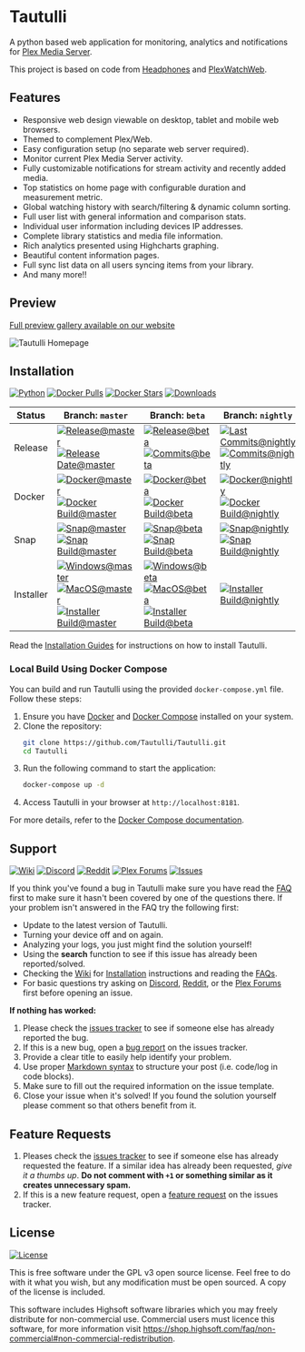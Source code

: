 # Tautulli

A python based web application for monitoring, analytics and notifications for 
[Plex Media Server](https://plex.tv).

This project is based on code from [Headphones](https://github.com/rembo10/headphones)
and [PlexWatchWeb](https://github.com/ecleese/plexWatchWeb).

## Features

-   Responsive web design viewable on desktop, tablet and mobile web browsers.
-   Themed to complement Plex/Web.
-   Easy configuration setup (no separate web server required).
-   Monitor current Plex Media Server activity.
-   Fully customizable notifications for stream activity and recently added media.
-   Top statistics on home page with configurable duration and measurement metric.
-   Global watching history with search/filtering & dynamic column sorting.
-   Full user list with general information and comparison stats.
-   Individual user information including devices IP addresses.
-   Complete library statistics and media file information.
-   Rich analytics presented using Highcharts graphing.
-   Beautiful content information pages.
-   Full sync list data on all users syncing items from your library.
-   And many more!!

## Preview

[Full preview gallery available on our website][Tautulli]

![Tautulli Homepage](https://tautulli.com/images/screenshots/activity-compressed.jpg?v=2)

## Installation

[![Python][badge-python]][Python]
[![Docker Pulls][badge-docker-pulls]][DockerHub]
[![Docker Stars][badge-docker-stars]][DockerHub]
[![Downloads][badge-downloads]][Releases Latest]

[badge-python]: https://img.shields.io/badge/python->=3.9-blue?style=flat-square
[badge-docker-pulls]: https://img.shields.io/docker/pulls/tautulli/tautulli?style=flat-square
[badge-docker-stars]: https://img.shields.io/docker/stars/tautulli/tautulli?style=flat-square
[badge-downloads]: https://img.shields.io/github/downloads/Tautulli/Tautulli/total?style=flat-square

| Status | Branch: `master` | Branch: `beta` | Branch: `nightly` |
| --- | --- | --- | --- |
| Release   | [![Release@master][badge-release-master]][Releases Latest] <br> [![Release Date@master][badge-release-master-date]][Releases Latest] | [![Release@beta][badge-release-beta]][Releases] <br> [![Commits@beta][badge-release-beta-commits]][Commits Beta] | [![Last Commits@nightly][badge-release-nightly-last-commit]][commits Nightly] <br> [![Commits@nightly][badge-release-nightly-commits]][Commits Nightly] |
| Docker    | [![Docker@master][badge-docker-master]][DockerHub] <br> [![Docker Build@master][badge-docker-master-ci]][Publish Docker Master] | [![Docker@beta][badge-docker-beta]][DockerHub] <br> [![Docker Build@beta][badge-docker-beta-ci]][Publish Docker Beta] | [![Docker@nightly][badge-docker-nightly]][DockerHub] <br> [![Docker Build@nightly][badge-docker-nightly-ci]][Publish Docker Nightly] |
| Snap      | [![Snap@master][badge-snap-master]][Snapcraft] <br> [![Snap Build@master][badge-snap-master-ci]][Publish Snap Master] | [![Snap@beta][badge-snap-beta]][Snapcraft] <br> [![Snap Build@beta][badge-snap-beta-ci]][Publish Snap Beta] | [![Snap@nightly][badge-snap-nightly]][Snapcraft] <br> [![Snap Build@nightly][badge-snap-nightly-ci]][Publish Snap Nightly] |
| Installer | [![Windows@master][badge-installer-master-win]][Releases Latest] <br> [![MacOS@master][badge-installer-master-macos]][Releases Latest] <br> [![Installer Build@master][badge-installer-master-ci]][Publish Installer Master] | [![Windows@beta][badge-installer-beta-win]][Releases] <br> [![MacOS@beta][badge-installer-beta-macos]][Releases] <br> [![Installer Build@beta][badge-installer-beta-ci]][Publish Installer Beta] | [![Installer Build@nightly][badge-installer-nightly-ci]][Publish Installer Nightly] |

Read the [Installation Guides][Installation] for instructions on how to install Tautulli.

[badge-release-master]: https://img.shields.io/github/v/release/Tautulli/Tautulli?style=flat-square
[badge-release-master-date]: https://img.shields.io/github/release-date/Tautulli/Tautulli?style=flat-square&color=blue
[badge-release-beta]: https://img.shields.io/github/v/release/Tautulli/Tautulli?include_prereleases&style=flat-square
[badge-release-beta-commits]: https://img.shields.io/github/commits-since/Tautulli/Tautulli/latest/beta?style=flat-square&color=blue
[badge-release-nightly-last-commit]: https://img.shields.io/github/last-commit/Tautulli/Tautulli/nightly?style=flat-square&color=blue
[badge-release-nightly-commits]: https://img.shields.io/github/commits-since/Tautulli/Tautulli/latest/nightly?style=flat-square&color=blue
[badge-docker-master]: https://img.shields.io/badge/docker-latest-blue?style=flat-square
[badge-docker-master-ci]: https://img.shields.io/github/actions/workflow/status/Tautulli/Tautulli/.github/workflows/publish-docker.yml?style=flat-square&branch=master
[badge-docker-beta]: https://img.shields.io/badge/docker-beta-blue?style=flat-square
[badge-docker-beta-ci]: https://img.shields.io/github/actions/workflow/status/Tautulli/Tautulli/.github/workflows/publish-docker.yml?style=flat-square&branch=beta
[badge-docker-nightly]: https://img.shields.io/badge/docker-nightly-blue?style=flat-square
[badge-docker-nightly-ci]: https://img.shields.io/github/actions/workflow/status/Tautulli/Tautulli/.github/workflows/publish-docker.yml?style=flat-square&branch=nightly
[badge-snap-master]: https://img.shields.io/badge/snap-stable-blue?style=flat-square
[badge-snap-master-ci]: https://img.shields.io/github/actions/workflow/status/Tautulli/Tautulli/.github/workflows/publish-snap.yml?style=flat-square&branch=master
[badge-snap-beta]: https://img.shields.io/badge/snap-beta-blue?style=flat-square
[badge-snap-beta-ci]: https://img.shields.io/github/actions/workflow/status/Tautulli/Tautulli/.github/workflows/publish-snap.yml?style=flat-square&branch=beta
[badge-snap-nightly]: https://img.shields.io/badge/snap-edge-blue?style=flat-square
[badge-snap-nightly-ci]: https://img.shields.io/github/actions/workflow/status/Tautulli/Tautulli/.github/workflows/publish-snap.yml?style=flat-square&branch=nightly
[badge-installer-master-win]: https://img.shields.io/github/v/release/Tautulli/Tautulli?label=windows&style=flat-square
[badge-installer-master-macos]: https://img.shields.io/github/v/release/Tautulli/Tautulli?label=macos&style=flat-square
[badge-installer-master-ci]: https://img.shields.io/github/actions/workflow/status/Tautulli/Tautulli/.github/workflows/publish-installers.yml?style=flat-square&branch=master
[badge-installer-beta-win]: https://img.shields.io/github/v/release/Tautulli/Tautulli?label=windows&include_prereleases&style=flat-square
[badge-installer-beta-macos]: https://img.shields.io/github/v/release/Tautulli/Tautulli?label=macos&include_prereleases&style=flat-square
[badge-installer-beta-ci]: https://img.shields.io/github/actions/workflow/status/Tautulli/Tautulli/.github/workflows/publish-installers.yml?style=flat-square&branch=beta
[badge-installer-nightly-ci]: https://img.shields.io/github/actions/workflow/status/Tautulli/Tautulli/.github/workflows/publish-installers.yml?style=flat-square&branch=nightly


### Local Build Using Docker Compose

You can build and run Tautulli using the provided `docker-compose.yml` file. Follow these steps:

1. Ensure you have [Docker](https://www.docker.com/) and [Docker Compose](https://docs.docker.com/compose/) installed on your system.
2. Clone the repository:
   ```bash
   git clone https://github.com/Tautulli/Tautulli.git
   cd Tautulli
   ```
3. Run the following command to start the application:
   ```bash
   docker-compose up -d
   ```
4. Access Tautulli in your browser at `http://localhost:8181`.

For more details, refer to the [Docker Compose documentation](https://docs.docker.com/compose/).

## Support

[![Wiki][badge-wiki]][Wiki]
[![Discord][badge-discord]][Discord]
[![Reddit][badge-reddit]][Reddit]
[![Plex Forums][badge-forums]][Plex Forums]
[![Issues][badge-issues]][Issues]

[badge-wiki]: https://img.shields.io/badge/github-wiki-black?style=flat-square
[badge-discord]: https://img.shields.io/discord/183396325142822912?label=discord&style=flat-square&color=7289DA
[badge-reddit]: https://img.shields.io/reddit/subreddit-subscribers/tautulli?label=reddit&style=flat-square&color=FF5700
[badge-forums]: https://img.shields.io/badge/plex%20forums-discussion-E5A00D?style=flat-square
[badge-issues]: https://img.shields.io/badge/github-issues-black?style=flat-square

If you think you've found a bug in Tautulli make sure you have read the [FAQ][]
first to make sure it hasn't been covered by one of the questions there. If your
problem isn't answered in the FAQ try the following first:

-   Update to the latest version of Tautulli.
-   Turning your device off and on again.
-   Analyzing your logs, you just might find the solution yourself!
-   Using the **search** function to see if this issue has already been reported/solved.
-   Checking the [Wiki][] for [Installation][] instructions and reading the [FAQs][FAQ].
-   For basic questions try asking on [Discord][], [Reddit][], 
    or the [Plex Forums][] first before opening an issue.

**If nothing has worked:**

1.  Please check the [issues tracker][Issues] to see if someone else has already reported the bug.
2.  If this is a new bug, open a [bug report][Issue New] on the issues tracker.
3.  Provide a clear title to easily help identify your problem.
4.  Use proper [Markdown syntax][] to structure your post (i.e. code/log in code blocks).
5.  Make sure to fill out the required information on the issue template.
6.  Close your issue when it's solved! If you found the solution yourself please
    comment so that others benefit from it.

## Feature Requests

1.  Pleases check the [issues tracker][Issues] to see if someone else has already requested the feature.
    If a similar idea has already been requested, _give it a thumbs up_. **Do not comment
    with `+1` or something similar as it creates unnecessary spam.**
2.  If this is a new feature request, open a [feature request][Issue New] on the issues tracker.

## License

[![License][badge-license]][License]

[badge-license]: https://img.shields.io/github/license/Tautulli/Tautulli?style=flat-square

This is free software under the GPL v3 open source license. Feel free to do with it what you wish,
but any modification must be open sourced. A copy of the license is included.

This software includes Highsoft software libraries which you may freely distribute for 
non-commercial use. Commercial users must licence this software, for more information visit
https://shop.highsoft.com/faq/non-commercial#non-commercial-redistribution.


[Python]: https://python.org/downloads
[DockerHub]: https://hub.docker.com/r/tautulli/tautulli
[Releases]: https://github.com/Tautulli/Tautulli/releases
[Releases Latest]: https://github.com/Tautulli/Tautulli/releases/latest
[License]: https://github.com/Tautulli/Tautulli/blob/master/LICENSE
[FAQ]: https://github.com/Tautulli/Tautulli/wiki/Frequently-Asked-Questions
[Installation]: https://github.com/Tautulli/Tautulli/wiki/Installation
[Issues]: https://github.com/Tautulli/Tautulli/issues
[Issue New]: https://github.com/Tautulli/Tautulli/issues/new/choose
[Markdown syntax]: https://help.github.com/articles/github-flavored-markdown
[Tautulli]: http://tautulli.com
[Wiki]: https://github.com/Tautulli/Tautulli/wiki
[Discord]: https://tautulli.com/discord
[Reddit]: https://reddit.com/r/Tautulli
[Plex Forums]: https://forums.plex.tv/t/tautulli-monitor-your-plex-media-server/225242
[Snapcraft]: https://snapcraft.io/tautulli
[Commits Beta]: https://github.com/Tautulli/Tautulli/commits/beta
[Commits Nightly]: https://github.com/Tautulli/Tautulli/commits/nightly

[Publish Docker Master]: https://github.com/Tautulli/Tautulli/actions?query=workflow%3A"Publish+Docker"+branch%3Amaster
[Publish Docker Beta]: https://github.com/Tautulli/Tautulli/actions?query=workflow%3A"Publish+Docker"+branch%3Abeta
[Publish Docker Nightly]: https://github.com/Tautulli/Tautulli/actions?query=workflow%3A"Publish+Docker"+branch%3Anightly
[Publish Snap Master]: https://github.com/Tautulli/Tautulli/actions?query=workflow%3A"Publish+Snap"+branch%3Amaster
[Publish Snap Beta]: https://github.com/Tautulli/Tautulli/actions?query=workflow%3A"Publish+Snap"+branch%3Abeta
[Publish Snap Nightly]: https://github.com/Tautulli/Tautulli/actions?query=workflow%3A"Publish+Snap"+branch%3Anightly
[Publish Installer Master]: https://github.com/Tautulli/Tautulli/actions?query=workflow%3A"Publish+Installers"+branch%3Amaster
[Publish Installer Beta]: https://github.com/Tautulli/Tautulli/actions?query=workflow%3A"Publish+Installers"+branch%3Abeta
[Publish Installer Nightly]: https://github.com/Tautulli/Tautulli/actions?query=workflow%3A"Publish+Installers"+branch%3Anightly
